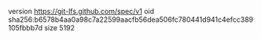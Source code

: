 version https://git-lfs.github.com/spec/v1
oid sha256:b6578b4aa0a98c7a22599aacfb56dea506fc780441d941c4efcc389105fbbb7d
size 5192
